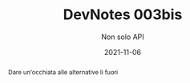 ---
title: "DevNotes 003bis"
subtitle: "Non solo API"
abstract: "Dare un'occhiata alle alternative lì fuori"
date: 2021-11-06
draft: true
layout: devPost.hbs
---